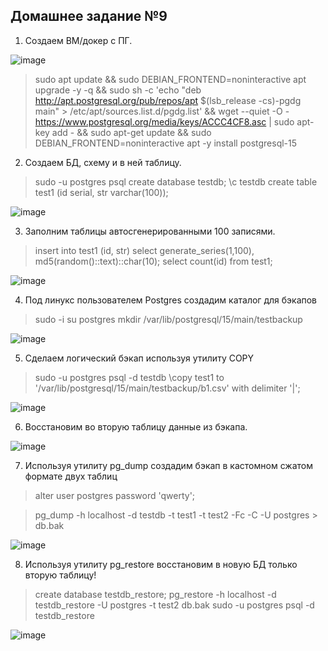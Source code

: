## Домашнее задание №9

1.	Создаем ВМ/докер c ПГ.

![image](https://github.com/blaidex2/Postgres_Homework-9/assets/130083589/da32d2e9-4ea6-4540-8937-d69b31ccb01e)

>sudo apt update && sudo DEBIAN_FRONTEND=noninteractive apt upgrade -y -q && sudo sh -c 'echo "deb http://apt.postgresql.org/pub/repos/apt $(lsb_release -cs)-pgdg main" > /etc/apt/sources.list.d/pgdg.list' && wget --quiet -O - https://www.postgresql.org/media/keys/ACCC4CF8.asc | sudo apt-key add - && sudo apt-get update && sudo DEBIAN_FRONTEND=noninteractive apt -y install postgresql-15

2.	Создаем БД, схему и в ней таблицу.
   
>sudo -u postgres psql
create database testdb;
\c testdb
create table test1 (id serial, str varchar(100));

![image](https://github.com/blaidex2/Postgres_Homework-9/assets/130083589/7ee9830d-886e-405c-b22b-7c49ad58cd3e)


3.	Заполним таблицы автосгенерированными 100 записями.
   
>insert into test1 (id, str) select generate_series(1,100), md5(random()::text)::char(10);
select count(id) from test1;

![image](https://github.com/blaidex2/Postgres_Homework-9/assets/130083589/767befd6-ecb6-4da4-a565-15145478e8a6)


4.	Под линукс пользователем Postgres создадим каталог для бэкапов

>sudo -i
su postgres
mkdir /var/lib/postgresql/15/main/testbackup

![image](https://github.com/blaidex2/Postgres_Homework-9/assets/130083589/70d042d3-dc0f-46ff-a774-983fea14efd5)

5.	Сделаем логический бэкап используя утилиту COPY
   
>sudo -u postgres psql -d testdb
\copy test1 to '/var/lib/postgresql/15/main/testbackup/b1.csv' with delimiter '|';

![image](https://github.com/blaidex2/Postgres_Homework-9/assets/130083589/5aa4b1c1-2ade-4278-aa12-561c405f0acf)

 
6.	Восстановим во вторую таблицу данные из бэкапа.

![image](https://github.com/blaidex2/Postgres_Homework-9/assets/130083589/50485fac-0fb4-496e-9e9e-18d91db1ebff)


7.	Используя утилиту pg_dump создадим бэкап в кастомном сжатом формате двух таблиц
    
>alter user postgres password 'qwerty';

>pg_dump -h localhost -d testdb -t test1 -t test2 -Fc -C -U postgres > db.bak

![image](https://github.com/blaidex2/Postgres_Homework-9/assets/130083589/fd09de29-c2d5-4418-a4fe-4d7d783c16b6)


8.	Используя утилиту pg_restore восстановим в новую БД только вторую таблицу!
   
>create database testdb_restore;
pg_restore -h localhost -d testdb_restore -U postgres -t test2 db.bak
sudo -u postgres psql -d testdb_restore

![image](https://github.com/blaidex2/Postgres_Homework-9/assets/130083589/2266ffb8-8668-4841-97f7-d2b5b6402525)

